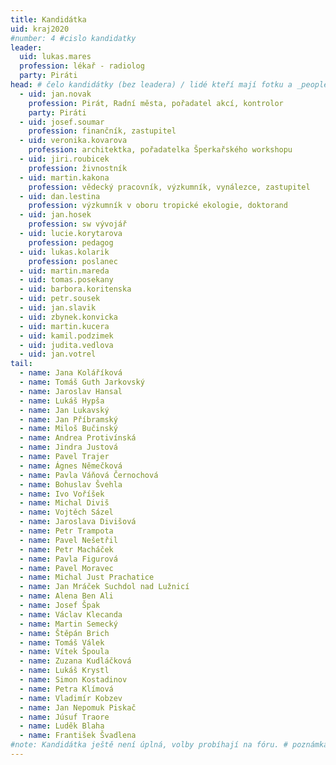 ```yaml
---
title: Kandidátka
uid: kraj2020
#number: 4 #cislo kandidatky
leader:
  uid: lukas.mares
  profession: lékař - radiolog
  party: Piráti
head: # čelo kandidátky (bez leadera) / lidé kteří mají fotku a _people/jmeno.md
  - uid: jan.novak
    profession: Pirát, Radní města, pořadatel akcí, kontrolor
    party: Piráti
  - uid: josef.soumar
    profession: finančník, zastupitel
  - uid: veronika.kovarova
    profession: architektka, pořadatelka Šperkařského workshopu
  - uid: jiri.roubicek
    profession: živnostník
  - uid: martin.kakona
    profession: vědecký pracovník, výzkumník, vynálezce, zastupitel
  - uid: dan.lestina
    profession: výzkumník v oboru tropické ekologie, doktorand
  - uid: jan.hosek
    profession: sw vývojář
  - uid: lucie.korytarova
    profession: pedagog
  - uid: lukas.kolarik
    profession: poslanec
  - uid: martin.mareda
  - uid: tomas.posekany
  - uid: barbora.koritenska
  - uid: petr.sousek
  - uid: jan.slavik
  - uid: zbynek.konvicka
  - uid: martin.kucera
  - uid: kamil.podzimek
  - uid: judita.vedlova
  - uid: jan.votrel
tail: 
  - name: Jana Koláříková
  - name: Tomáš Guth Jarkovský
  - name: Jaroslav Hansal
  - name: Lukáš Hypša
  - name: Jan Lukavský
  - name: Jan Příbramský
  - name: Miloš Bučinský
  - name: Andrea Protivínská
  - name: Jindra Justová
  - name: Pavel Trajer
  - name: Ágnes Němečková
  - name: Pavla Váňová Černochová
  - name: Bohuslav Švehla
  - name: Ivo Voříšek
  - name: Michal Diviš
  - name: Vojtěch Sázel
  - name: Jaroslava Divišová
  - name: Petr Trampota
  - name: Pavel Nešetřil
  - name: Petr Macháček
  - name: Pavla Figurová
  - name: Pavel Moravec
  - name: Michal Just Prachatice
  - name: Jan Mráček Suchdol nad Lužnicí
  - name: Alena Ben Ali
  - name: Josef Špak
  - name: Václav Klecanda
  - name: Martin Semecký
  - name: Štěpán Brich
  - name: Tomáš Válek
  - name: Vítek Špoula
  - name: Zuzana Kudláčková
  - name: Lukáš Krystl
  - name: Simon Kostadinov
  - name: Petra Klímová
  - name: Vladimír Kobzev
  - name: Jan Nepomuk Piskač
  - name: Júsuf Traore
  - name: Luděk Blaha
  - name: František Švadlena
#note: Kandidátka ještě není úplná, volby probíhají na fóru. # poznámka pod kanidátku
---
```

